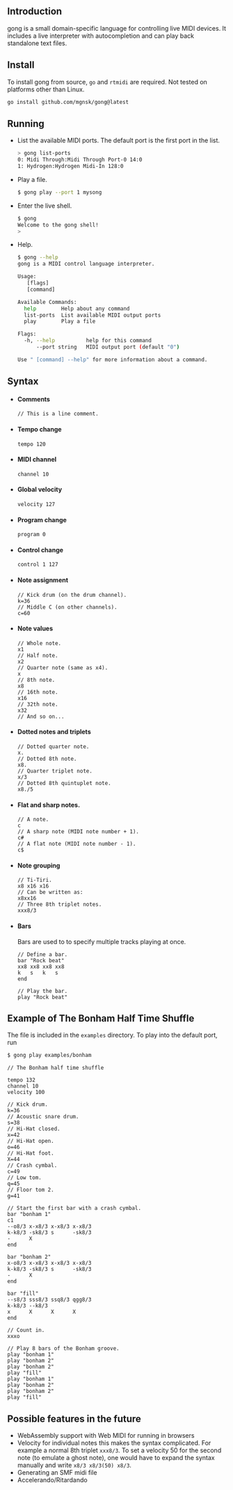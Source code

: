 ## Introduction

gong is a small domain-specific language for controlling live MIDI devices.
It includes a live interpreter with autocompletion and can play back standalone text files.

## Install

To install gong from source, `go` and `rtmidi` are required.
Not tested on platforms other than Linux.

```sh
go install github.com/mgnsk/gong@latest
```

## Running

- List the available MIDI ports. The default port is the first port in the list.
  ```sh
  > gong list-ports
  0: Midi Through:Midi Through Port-0 14:0
  1: Hydrogen:Hydrogen Midi-In 128:0
  ```
- Play a file.
  ```sh
  $ gong play --port 1 mysong
  ```
- Enter the live shell.
  ```sh
  $ gong
  Welcome to the gong shell!
  >
  ```
- Help.

  ```sh
  $ gong --help
  gong is a MIDI control language interpreter.

  Usage:
     [flags]
     [command]

  Available Commands:
    help        Help about any command
    list-ports  List available MIDI output ports
    play        Play a file

  Flags:
    -h, --help          help for this command
        --port string   MIDI output port (default "0")

  Use " [command] --help" for more information about a command.
  ```

## Syntax

- #### Comments
  ```
  // This is a line comment.
  ```
- #### Tempo change
  ```
  tempo 120
  ```
- #### MIDI channel
  ```
  channel 10
  ```
- #### Global velocity
  ```
  velocity 127
  ```
- #### Program change
  ```
  program 0
  ```
- #### Control change
  ```
  control 1 127
  ```
- #### Note assignment
  ```
  // Kick drum (on the drum channel).
  k=36
  // Middle C (on other channels).
  c=60
  ```
- #### Note values
  ```
  // Whole note.
  x1
  // Half note.
  x2
  // Quarter note (same as x4).
  x
  // 8th note.
  x8
  // 16th note.
  x16
  // 32th note.
  x32
  // And so on...
  ```
- #### Dotted notes and triplets
  ```
  // Dotted quarter note.
  x.
  // Dotted 8th note.
  x8.
  // Quarter triplet note.
  x/3
  // Dotted 8th quintuplet note.
  x8./5
  ```
- #### Flat and sharp notes.
  ```
  // A note.
  c
  // A sharp note (MIDI note number + 1).
  c#
  // A flat note (MIDI note number - 1).
  c$
  ```
- #### Note grouping
  ```
  // Ti-Tiri.
  x8 x16 x16
  // Can be written as:
  x8xx16
  // Three 8th triplet notes.
  xxx8/3
  ```
- #### Bars

  Bars are used to to specify multiple tracks playing at once.

  ```
  // Define a bar.
  bar "Rock beat"
  xx8 xx8 xx8 xx8
  k   s   k   s
  end

  // Play the bar.
  play "Rock beat"
  ```

## Example of The Bonham Half Time Shuffle

The file is included in the `examples` directory. To play into the default port, run

```sh
$ gong play examples/bonham
```

```
// The Bonham half time shuffle

tempo 132
channel 10
velocity 100

// Kick drum.
k=36
// Acoustic snare drum.
s=38
// Hi-Hat closed.
x=42
// Hi-Hat open.
o=46
// Hi-Hat foot.
X=44
// Crash cymbal.
c=49
// Low tom.
q=45
// Floor tom 2.
g=41

// Start the first bar with a crash cymbal.
bar "bonham 1"
c1
--o8/3 x-x8/3 x-x8/3 x-x8/3
k-k8/3 -sk8/3 s      -sk8/3
-      X
end

bar "bonham 2"
x-o8/3 x-x8/3 x-x8/3 x-x8/3
k-k8/3 -sk8/3 s      -sk8/3
-      X
end

bar "fill"
--s8/3 sss8/3 ssq8/3 qgg8/3
k-k8/3 --k8/3
x      X      X      X
end

// Count in.
xxxo

// Play 8 bars of the Bonham groove.
play "bonham 1"
play "bonham 2"
play "bonham 2"
play "fill"
play "bonham 1"
play "bonham 2"
play "bonham 2"
play "fill"
```

## Possible features in the future

- WebAssembly support with Web MIDI for running in browsers
- Velocity for individual notes
  this makes the syntax complicated. For example a normal 8th triplet `xxx8/3`. To set a velocity 50 for the second note (to emulate a ghost note), one would have to expand the syntax manually and write `x8/3 x8/3(50) x8/3`.
- Generating an SMF midi file
- Accelerando/Ritardando
